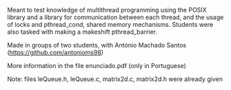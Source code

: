 Meant to test knowledge of multithread programming using the POSIX library and a library for communication between each thread, and the usage of locks and pthread_cond, shared memory mechanisms.
Students were also tasked with making a makeshift pthread_barrier.

Made in groups of two students, with António Machado Santos (https://github.com/antonioms98)

More information in the file enunciado.pdf (only in Portuguese)

Note: files leQueue.h, leQueue.c, matrix2d.c, matrix2d.h were already given
